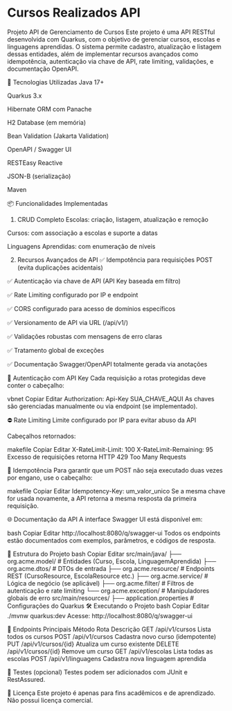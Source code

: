 
# Cursos Realizados API


Projeto API de Gerenciamento de Cursos
Este projeto é uma API RESTful desenvolvida com Quarkus, com o objetivo de gerenciar cursos, escolas e linguagens aprendidas. O sistema permite cadastro, atualização e listagem dessas entidades, além de implementar recursos avançados como idempotência, autenticação via chave de API, rate limiting, validações, e documentação OpenAPI.

🚀 Tecnologias Utilizadas
Java 17+

Quarkus 3.x

Hibernate ORM com Panache

H2 Database (em memória)

Bean Validation (Jakarta Validation)

OpenAPI / Swagger UI

RESTEasy Reactive

JSON-B (serialização)

Maven

📦 Funcionalidades Implementadas
1. CRUD Completo
   Escolas: criação, listagem, atualização e remoção

Cursos: com associação a escolas e suporte a datas

Linguagens Aprendidas: com enumeração de níveis

2. Recursos Avançados de API
   ✅ Idempotência para requisições POST (evita duplicações acidentais)

✅ Autenticação via chave de API (API Key baseada em filtro)

✅ Rate Limiting configurado por IP e endpoint

✅ CORS configurado para acesso de domínios específicos

✅ Versionamento de API via URL (/api/v1/)

✅ Validações robustas com mensagens de erro claras

✅ Tratamento global de exceções

✅ Documentação Swagger/OpenAPI totalmente gerada via anotações

🔑 Autenticação com API Key
Cada requisição a rotas protegidas deve conter o cabeçalho:

vbnet
Copiar
Editar
Authorization: Api-Key SUA_CHAVE_AQUI
As chaves são gerenciadas manualmente ou via endpoint (se implementado).

⛔ Rate Limiting
Limite configurado por IP para evitar abuso da API

Cabeçalhos retornados:

makefile
Copiar
Editar
X-RateLimit-Limit: 100
X-RateLimit-Remaining: 95
Excesso de requisições retorna HTTP 429 Too Many Requests

🔁 Idempotência
Para garantir que um POST não seja executado duas vezes por engano, use o cabeçalho:

makefile
Copiar
Editar
Idempotency-Key: um_valor_unico
Se a mesma chave for usada novamente, a API retorna a mesma resposta da primeira requisição.

🌐 Documentação da API
A interface Swagger UI está disponível em:

bash
Copiar
Editar
http://localhost:8080/q/swagger-ui
Todos os endpoints estão documentados com exemplos, parâmetros, e códigos de resposta.

📁 Estrutura do Projeto
bash
Copiar
Editar
src/main/java/
├── org.acme.model/           # Entidades (Curso, Escola, LinguagemAprendida)
├── org.acme.dtos/            # DTOs de entrada
├── org.acme.resource/        # Endpoints REST (CursoResource, EscolaResource etc.)
├── org.acme.service/         # Lógica de negócio (se aplicável)
├── org.acme.filter/          # Filtros de autenticação e rate limiting
└── org.acme.exception/       # Manipuladores globais de erro
src/main/resources/
├── application.properties    # Configurações do Quarkus
🛠️ Executando o Projeto
bash
Copiar
Editar
./mvnw quarkus:dev
Acesse: http://localhost:8080/q/swagger-ui

📌 Endpoints Principais
Método	Rota	Descrição
GET	/api/v1/cursos	Lista todos os cursos
POST	/api/v1/cursos	Cadastra novo curso (idempotente)
PUT	/api/v1/cursos/{id}	Atualiza um curso existente
DELETE	/api/v1/cursos/{id}	Remove um curso
GET	/api/v1/escolas	Lista todas as escolas
POST	/api/v1/linguagens	Cadastra nova linguagem aprendida

🧪 Testes (opcional)
Testes podem ser adicionados com JUnit e RestAssured.

📃 Licença
Este projeto é apenas para fins acadêmicos e de aprendizado. Não possui licença comercial.
